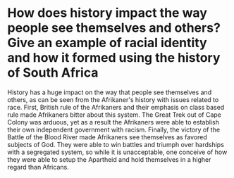 # How does history impact the way people see themselves and others? Give an example of racial identity and how it formed using the history of South Africa
History has a huge impact on the way that people see themselves and others, as can be seen from the Afrikaner's history with issues related to race. First, British rule of the Afrikaners and their emphasis on class based rule made Afrikaners bitter about this system. The Great Trek out of Cape Colony was arduous, yet as a result the Afrikaners were able to establish their own independent government with racism. Finally, the victory of the Battle of the Blood River made Afrikaners see themselves as favored subjects of God. They were able to win battles and triumph over hardships with a segregated system, so while it is unacceptable, one conceive of how they were able to setup the Apartheid and hold themselves in a higher regard than Africans. 
